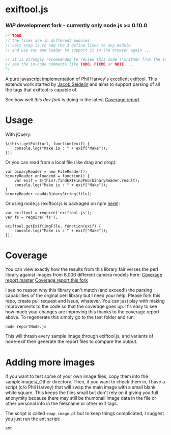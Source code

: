 exiftool.js
===========

### *WIP* development fork - currently only node.js >= 0.10.0

```javascript
/* TODO
// the files are in different modules 
// next step is to add the 3 define lines to any module 
// and use any amd loader to support it in the browser again ...

// it is strongly recommended to review this code ("written from the scratch")
// see the in-code comments like TODO, FIXME or NOTE ...
*/
```

A pure javascript implementation of Phil Harvey's excellent [exiftool](http://www.sno.phy.queensu.ca/~phil/exiftool/). This extends work started by [Jacob Seidelin](http://www.nihilogic.dk/labs/exifjquery/) and aims to support parsing of all the tags that exiftool is capable of.

See how well _this dev fork_ is doing in the latest [Coverage report](http://redaktor.github.io/exiftool.js/test/reports/index.html)


Usage
=====

With jQuery:

```
$(this).getExif(url, function(exif) {
    console.log("Make is : " + exif["Make"]);
});

```

Or you can read from a local file (like drag and drop):

```
var binaryReader = new FileReader();
binaryReader.onloadend = function() {
    var exif = $(this).findEXIFinJPEG(binaryReader.result);
    console.log("Make is : " + exif["Make"]);
}
binaryReader.readAsBinaryString(file);

```

Or using node.js (exiftool.js is packaged on npm [here](https://www.npmjs.org/package/exiftool.js)):

```
var exiftool = require('exiftool.js');
var fs = require('fs');

exiftool.getExif(imgFile, function(exif) {
    console.log("Make is : " + exif["Make"]);
});
```


Coverage
========

You can view exactly how the results from this library fair verses the perl library against images from 6,000 different camera models here:
[Coverage report master](http://mattburns.github.io/exiftool.js/test/generated/reports/)
[Coverage report this fork](http://redaktor.github.io/exiftool.js/test/reports/index.html)

I see no reason why this library can't match (and exceed!) the parsing capabilities of the orginal perl library but I need your help. Please fork this repo, create pull request and issue, whatever. You can just play with making improvements to the code so that the coverage goes up. It's easy to see how much your changes are improving this thanks to the coverage report above. To regenerate this simply go to the test folder and run:

```
node reportNode.js
```

This will thrash every sample image through exiftool.js, and variants of node-exif then generate the report files to compare the output.



Adding more images
==================

If you want to test some of your own image files, copy them into the sampleImages/_Other directory. Then, if you want to check them in, I have a script (c/o Phil Harvey) that will swap the main image with a small blank white square. This keeps the files small but don't rely on it giving you full anonymity because there may still be thumbnail image data in the file or other personal info in the filesname or other exif tags.

The script is called `swap_image.pl` but to keep things complicated, I suggest you just run the ant script:

```
ant
```

